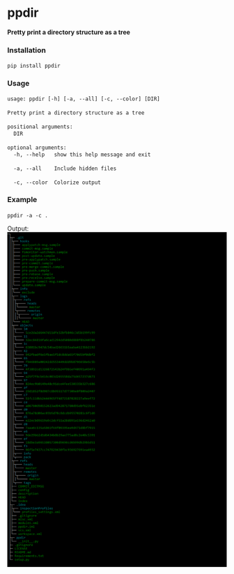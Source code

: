 # ppdir
**Pretty print a directory structure as a tree**

### Installation
`pip install ppdir`

### Usage
```shell script
usage: ppdir [-h] [-a, --all] [-c, --color] [DIR]

Pretty print a directory structure as a tree

positional arguments:
  DIR

optional arguments:
  -h, --help   show this help message and exit

  -a, --all    Include hidden files

  -c, --color  Colorize output
```
  
### Example
`ppdir -a -c .`

Output:
![Example](./screenshot.png)